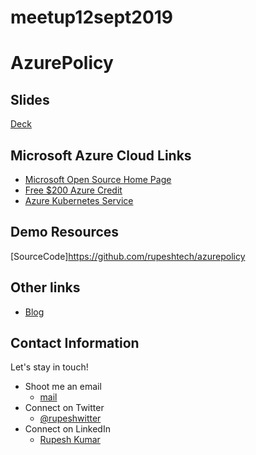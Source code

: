 # meetup12sept2019

# AzurePolicy
    
## Slides
[Deck](https://rupeshtech.github.io/slides-azure-policy.html)


## Microsoft Azure Cloud Links
 - [Microsoft Open Source Home Page](http://microsoft.com/opensource)
 - [Free $200 Azure Credit](https://azure.microsoft.com/free/?WT.mc_id=aks-github-jessde)
 - [Azure Kubernetes Service](https://docs.microsoft.com/en-us/azure/governance/policy/overview)

## Demo Resources
[SourceCode]https://github.com/rupeshtech/azurepolicy
 

## Other links
 - [Blog](https://rupesh.blog/2019/08/17/apply-lock-on-resource-groups-thru-azure-policy/)

## Contact Information

Let's stay in touch! 

- Shoot me an email
    - [mail](mailto:rupeshwillwin@gmail.com) 
- Connect on Twitter
    - [@rupeshwitter](https://twitter.com/rupeshwitter)
- Connect on LinkedIn
    - [Rupesh Kumar](https://www.linkedin.com/in/rupeshtech/)
